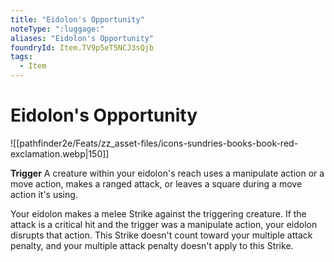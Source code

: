 ```yaml
---
title: "Eidolon's Opportunity"
noteType: ":luggage:"
aliases: "Eidolon's Opportunity"
foundryId: Item.TV9p5eT5NCJ3sQjb
tags:
  - Item
---
```


# Eidolon's Opportunity
![[pathfinder2e/Feats/zz_asset-files/icons-sundries-books-book-red-exclamation.webp|150]]

**Trigger** A creature within your eidolon's reach uses a manipulate action or a move action, makes a ranged attack, or leaves a square during a move action it's using.

Your eidolon makes a melee Strike against the triggering creature. If the attack is a critical hit and the trigger was a manipulate action, your eidolon disrupts that action. This Strike doesn't count toward your multiple attack penalty, and your multiple attack penalty doesn't apply to this Strike.
